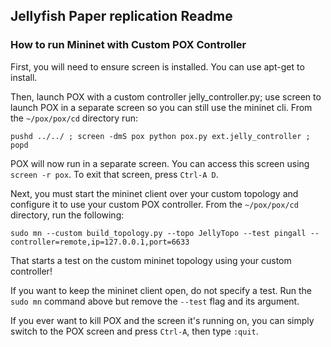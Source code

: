 ## Jellyfish Paper replication Readme

### How to run Mininet with Custom POX Controller
First, you will need to ensure screen is installed. You can use apt-get to install.

Then, launch POX with a custom controller jelly_controller.py; use screen to launch POX in a separate screen so you can still use the mininet cli. From the `~/pox/pox/cd` directory run:

```
pushd ../../ ; screen -dmS pox python pox.py ext.jelly_controller ; popd
```

POX will now run in a separate screen. You can access this screen using `screen -r pox`. To exit that screen, press `Ctrl-A D`.

Next, you must start the mininet client over your custom topology and configure it to use your custom POX controller. From the `~/pox/pox/cd` directory, run the following:

```
sudo mn --custom build_topology.py --topo JellyTopo --test pingall --controller=remote,ip=127.0.0.1,port=6633
```

That starts a test on the custom mininet topology using your custom controller!

If you want to keep the mininet client open, do not specify a test. Run the `sudo mn` command above but remove the `--test` flag and its argument.

If you ever want to kill POX and the screen it's running on, you can simply switch to the POX screen and press `Ctrl-A`, then type `:quit`.
